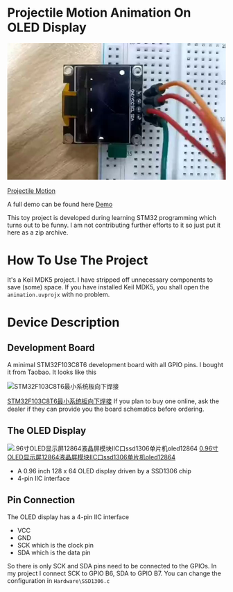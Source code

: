 # Projectile Motion Animation On OLED Display

![Projectile Motion](demo.jpg)

[Projectile Motion](https://openstax.org/books/physics/pages/5-3-projectile-motion)

A full demo can be found here [Demo](https://www.bilibili.com/video/BV1wx4y197zZ/)

This toy project is developed during learning STM32 programming which turns out to be funny. I am not contributing further efforts to it so just put it here as a zip archive.

# How To Use The Project

It's a Keil MDK5 project. I have stripped off unnecessary components to save (some) space. If you have installed Keil MDK5, you shall open the `animation.uvprojx` with no problem.

# Device Description

## Development Board

A minimal STM32F103C8T6 development board with all GPIO pins. I bought it from Taobao. It looks like this

![STM32F103C8T6最小系统板向下焊接](https://gw.alicdn.com/bao/uploaded/i3/738263294/O1CN01BfOP8l1aChUAzDSZe_!!738263294.jpg_Q75.jpg_.webp)

[STM32F103C8T6最小系统板向下焊接](https://detail.tmall.com/item.htm?abbucket=12&id=535614102774&ns=1&spm=a230r.1.14.11.7df01e9dXupn4X&skuId=5194626899076)
If you plan to buy one online, ask the dealer if they can provide you the board schematics before ordering.

## The OLED Display

![.96寸OLED显示屏12864液晶屏模块IIC口ssd1306单片机oled12864](https://gd4.alicdn.com/imgextra/i4/3823701960/O1CN01OrPMC51QLj9c4ZWD4_!!3823701960.png_400x400.jpg)
[0.96寸OLED显示屏12864液晶屏模块IIC口ssd1306单片机oled12864](https://item.taobao.com/item.htm?spm=a1z10.5-c-s.w4002-23991449502.13.1add2b188hlbJk&id=565003400812)

- A 0.96 inch 128 x 64 OLED display driven by a SSD1306 chip
- 4-pin IIC interface

## Pin Connection

The OLED display has a 4-pin IIC interface

- VCC
- GND
- SCK which is the clock pin
- SDA which is the data pin

So there is only SCK and SDA pins need to be connected to the GPIOs. In my project I connect SCK to GPIO B6, SDA to GPIO B7. You can change the configuration in `Hardware\SSD1306.c`

